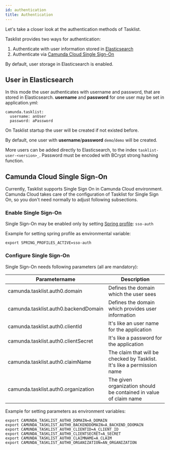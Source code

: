 ```yaml
---
id: authentication
title: Authentication
---
```


Let's take a closer look at the authentication methods of Tasklist.

Tasklist provides two ways for authentication:

1. Authenticate with user information stored in [Elasticsearch](#user-in-elasticsearch)
2. Authenticate via [Camunda Cloud Single Sign-On](#camunda-cloud-single-sign-on)

By default, user storage in Elasticsearch is enabled.

## User in Elasticsearch

In this mode the user authenticates with username and password, that are stored in Elasticsearch.
**username** and **password** for one user may be set in application.yml:

```
camunda.tasklist:
  username: anUser
  password: aPassword
```

On Tasklist startup the user will be created if not existed before.

By default, one user with **username**/**password** `demo`/`demo` will be created.

More users can be added directly to Elasticsearch, to the index `tasklist-user-<version>_`. Password must be encoded with BCrypt strong hashing function.

## Camunda Cloud Single Sign-On

Currently, Tasklist supports Single Sign On in Camunda Cloud environment. Camunda Cloud takes care of the configuration of Tasklist for Single Sign On,
so you don't need normally to adjust following subsections.

### Enable Single Sign-On

Single Sign-On may be enabled only by setting [Spring profile](https://docs.spring.io/spring-boot/docs/current/reference/html/spring-boot-features.html#boot-features-profiles): `sso-auth`

Example for setting spring profile as environmental variable:
```
export SPRING_PROFILES_ACTIVE=sso-auth
```

### Configure Single Sign-On

Single Sign-On needs following parameters (all are mandatory):

Parametername |Description
--------------|-------------
camunda.tasklist.auth0.domain | Defines the domain which the user sees
camunda.tasklist.auth0.backendDomain | Defines the domain which provides user information
camunda.tasklist.auth0.clientId | It's like an user name for the application
camunda.tasklist.auth0.clientSecret | It's like a password for the application
camunda.tasklist.auth0.claimName | The claim that will be checked by Tasklist. It's like a permission name
camunda.tasklist.auth0.organization | The given organization should be contained in value of claim name

Example for setting parameters as environment variables:

```
export CAMUNDA_TASKLIST_AUTH0_DOMAIN=A_DOMAIN
export CAMUNDA_TASKLIST_AUTH0_BACKENDDOMAIN=A_BACKEND_DDOMAIN
export CAMUNDA_TASKLIST_AUTH0_CLIENTID=A_CLIENT_ID
export CAMUNDA_TASKLIST_AUTH0_CLIENTSECRET=A_SECRET
export CAMUNDA_TASKLIST_AUTH0_CLAIMNAME=A_CLAIM
export CAMUNDA_TASKLIST_AUTH0_ORGANIZATION=AN_ORGANIZATION
```

